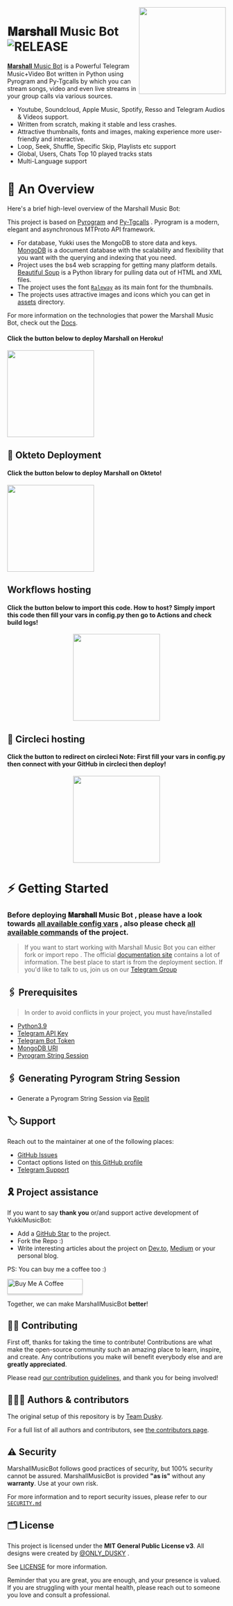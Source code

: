 <img src="https://telegra.ph/file/c278436d2e276415a69f2.png" align="right" width="200" height="200"/>

# 𝐌𝐚𝐫𝐬𝐡𝐚𝐥𝐥 Music Bot <img src="https://img.shields.io/github/v/release/TeamYukki/YukkiMusicBot?color=black&logo=github&logoColor=black&style=social" alt="RELEASE">

[𝐌𝐚𝐫𝐬𝐡𝐚𝐥𝐥 Music Bot](https://github.com/hyperman77/Marshall) is a Powerful Telegram Music+Video Bot written in Python using Pyrogram and Py-Tgcalls by which you can stream songs, video and even live streams in your group calls via various sources.

* Youtube, Soundcloud, Apple Music, Spotify, Resso and Telegram Audios & Videos support.
* Written from scratch, making it stable and less crashes.
* Attractive thumbnails, fonts and images,  making experience more user-friendly and interactive.
* Loop, Seek, Shuffle, Specific Skip, Playlists etc support
* Global, Users, Chats Top 10 played tracks stats
* Multi-Language support


# 🔗 An Overview

Here's a brief high-level overview of the Marshall Music Bot:

This project is based on [Pyrogram](https://github.com/pyrogram) and [Py-Tgcalls](https://github.com/pytgcalls/pytgcalls) . Pyrogram is a modern, elegant and asynchronous MTProto API framework.

* For database, Yukki uses the MongoDB to store data and keys. [MongoDB](https://www.mongodb.com/) is a document database with the scalability and flexibility that you want with the querying and indexing that you need.
* Project uses the bs4 web scrapping for getting many platform details. [Beautiful Soup](https://www.crummy.com/software/BeautifulSoup/bs4/doc/) is a Python library for pulling data out of HTML and XML files.
* The project uses the font [`Raleway`](../assets/font2.ttf) as its main font for the thumbnails.
* The projects uses attractive images and icons which you can get in [assets](../assets/) directory.

For more information on the technologies that power the Marshall Music Bot, check out the [Docs](https://hyperman77.gitbook.io/Marshall/).

<h4>Click the button below to deploy Marshall on Heroku!</h4>    
<p><a href="https://dashboard.heroku.com/new?template=https://github.com/hyperman77/Marshall.git"><img src="https://img.shields.io/badge/Deploy%20To%20Heroku-blueviolet?style=for-the-badge&logo=heroku" width="200"/></a></p>

## 🚀 Okteto Deployment

<h4>Click the button below to deploy Marshall on Okteto!</h4>
<a href="https://cloud.okteto.com/deploy?repository=https://github.com/hyperman77/Marshall.git"><img src="https://img.shields.io/badge/Deploy%20To%20Okteto-informational?style=for-the-badge&logo=Okteto" width="200""/></a>

## Workflows hosting

<h4>Click the button below to import this code. How to host? Simply import this code then fill your vars in config.py then go to Actions and check build logs!</h4>
<p align="center"><a href="https://github.com/hyperman77/Marshall"><img src="https://img.shields.io/badge/Workflow%20Deploy-black?style=for-the-badge&logo=github" width="200""/></a>

## 🚀 Circleci hosting

<h4>Click the button to redirect on circleci Note: First fill your vars in config.py then connect with your GitHub in circleci then deploy!</h4>
<p align="center"><a href="https://circleci.com/"><img src="https://img.shields.io/badge/CircleCi%20Deploy-red?style=for-the-badge&logo=circleci" width="200""/></a>

# ⚡️ Getting Started

### Before deploying 𝐌𝐚𝐫𝐬𝐡𝐚𝐥𝐥 Music Bot , please have a look towards [all available config vars](../config/README.md) , also please check [all available commands](../strings/command.yml) of the project.

> If you want to start working with Marshall Music Bot you can either fork or import repo .
> The official [documentation site](https://hyperman77.gitbook.io/Marshall/) contains a lot of information. The best place to start is from the deployment section.
> If you'd like to talk to us, join us on our [Telegram Group](https://t.me/DuskyBotZSupport)


## 🖇 Prerequisites

> In order to avoid conflicts in your project, you must have/installed

- [Python3.9](https://www.python.org/downloads/release/python-390/)
- [Telegram API Key](https://docs.pyrogram.org/intro/setup#api-keys)
- [Telegram Bot Token](https://t.me/botfather)
- [MongoDB URI](https://www.mongodb.com)
- [Pyrogram String Session](https://replit.com)

## 🖇 Generating Pyrogram String Session

- Generate a Pyrogram String Session via [Replit](https://replit.com)

## 🏷 Support

Reach out to the maintainer at one of the following places:

- [GitHub Issues](https://github.com/hyperman77/Marshall.git/issues/new?assignees=&labels=question&template=SUPPORT_QUESTION.md&title=support%3A+)
- Contact options listed on [this GitHub profile](https://github.com/hyperman77)
- [Telegram Support](https://t.me/DuskyBotZSupport)

## 🎗 Project assistance

If you want to say **thank you** or/and support active development of YukkiMusicBot:

- Add a [GitHub Star](https://github.com/hyperman77/Marshall.git) to the project.
- Fork the Repo :)
- Write interesting articles about the project on [Dev.to](https://dev.to/), [Medium](https://medium.com/) or your personal blog.

PS: You can buy me a coffee too :)
<p><a href="https://www.buymeacoffee.com/notreallysy" target="_blank"><img src="https://www.buymeacoffee.com/assets/img/custom_images/orange_img.png" alt="Buy Me A Coffee" style="height: 35px !important;width: 174px !important;box-shadow: 0px 3px 2px 0px rgba(190, 190, 190, 0.5) !important;-webkit-box-shadow: 0px 3px 2px 0px rgba(190, 190, 190, 0.5) !important;" ></a></p>

Together, we can make MarshallMusicBot **better**!

## ✍🏻 Contributing

First off, thanks for taking the time to contribute! Contributions are what make the open-source community such an amazing place to learn, inspire, and create. Any contributions you make will benefit everybody else and are **greatly appreciated**.

Please read [our contribution guidelines](CONTRIBUTING.md), and thank you for being involved!

## 👨🏻‍💻 Authors & contributors

The original setup of this repository is by [Team Dusky](https://github.com/hyperman77).

For a full list of all authors and contributors, see [the contributors page](https://github.com/TeamYukki/YukkiMusicBot/contributors).

## ⚠️ Security

MarshallMusicBot follows good practices of security, but 100% security cannot be assured. MarshallMusicBot is provided **"as is"** without any **warranty**. Use at your own risk.

For more information and to report security issues, please refer to our [`SECURITY.md`](SECURITY.md)


## 🗂 License

This project is licensed under the **MIT General Public License v3**. All designs were created by [@ONLY_DUSKY](https://github.com/hyperman77) .

See [LICENSE](../LICENSE) for more information.

Reminder that you are great, you are enough, and your presence is valued. If you are struggling with your mental health, please reach out to someone you love and consult a professional.
